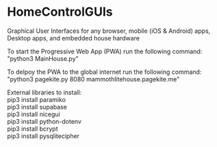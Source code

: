 # HomeControlGUIs
Graphical User Interfaces for any browser, mobile (iOS &amp; Android) apps, Desktop apps, and embedded house hardware <br>

To start the Progressive Web App (PWA) run the following command: "python3 MainHouse.py" <br>

To delpoy the PWA to the global internet run the following command: "python3 pagekite.py 8080 mammothlitehouse.pagekite.me" <br>

External libraries to install: <br>
pip3 install paramiko <br>
pip3 install supabase <br>
pip3 install nicegui <br>
pip3 install python-dotenv <br>
pip3 install bcrypt <br>
pip3 install pysqlitecipher <br>

